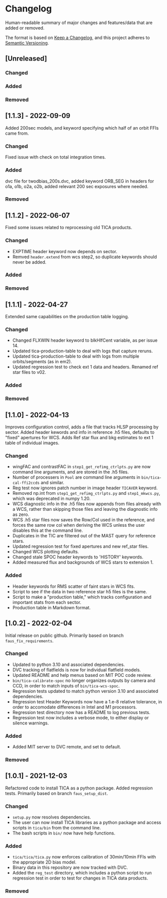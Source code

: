 # Changelog

Human-readable summary of major changes and features/data that are added or removed.

The format is based on [Keep a Changelog](https://keepachangelog.com/en/1.0.0/),
and this project adheres to [Semantic Versioning](https://semver.org/spec/v2.0.0.html).

## [Unreleased]
### Changed
### Added
### Removed

## [1.1.3] - 2022-09-09
Added 200sec models, and keyword specifying which half of an orbit FFIs came from.
### Changed
Fixed issue with check on total integration times.
### Added
dvc file for twodbias_200s.dvc, added keyword ORB_SEG in headers for o1a, o1b, o2a, o2b, added relevant 200 sec exposures where needed.
### Removed

## [1.1.2] - 2022-06-07
Fixed some issues related to reprocessing old TICA products.
### Changed
- EXPTIME header keyword now depends on sector.
- Remved `header.extend` from wcs step2, so duplicate keywords should never be added.
### Added
### Removed

## [1.1.1] - 2022-04-27
Extended same capabilities on the production table logging.
### Changed
- Changed FLXWIN header keyword to blkHlfCent variable, as per issue 14.
- Updated tica-production-table to deal with logs that capture reruns.
- Updated tica-production-table to deal with logs from multiple orbits/segments (as in em2).	
- Updated regression test to check ext 1 data and headers.  Renamed ref star files to v02.
### Added
### Removed

## [1.1.0] - 2022-04-13
Improves configuration control, adds a file that tracks HLSP processing by sector.  Added header kewords and info in reference .h5 files, defaults to "fixed" apertures for WCS.  Adds Ref star flux and bkg estimates to ext 1 table of individual images.
### Changed
- wingFAC and contrastFAC in `step1_get_refimg_ctrlpts.py` are now command line arguments, and are stored in the .h5 files.
- Number of processers in `Pool` are command line arguments in `bin/tica-cal-ffi2ccds` and similar.
- Reg test now ignores patch number in image header `TICAVER` keyword.
- Removed np.int from `step1_get_refimg_ctrlpts.py` and `step1_mkwcs.py`, which was deprecated in numpy 1.20.
- WCS diagnostic info in the .h5 files now appends from files already with a WCS, rather than skipping those files and leaving the diagnostic info as zero.
- WCS .h5 star files now saves the Row/Col used in the reference, and forces the same row col when deriving the WCS unless the user disables this at the command line.
- Duplicates in the TIC are filtered out of the MAST query for reference stars.
- Updated regression test for fixed apertures and new ref_star files.
- Changed WCS plotting defaults.
- Changed stale SPOC header keywords to 'HISTORY' keywords.
- Added measured flux and backgrounds of WCS stars to extension 1.
### Added
- Header keywords for RMS scatter of faint stars in WCS fits.
- Script to see if the data in two reference star h5 files is the same.
- Script to make a "production table," which tracks configuration and important stats from each sector.
- Production table in Markdown format.
	
## [1.0.2] - 2022-02-04
Initial release on public github.  Primarily based on branch `faus_fix_requirements`.
### Changed
- Updated to python 3.10 and associated dependencies.
- DVC tracking of flatfields is now for individual flatfield models.
- Updated README and help menus based on MIT POC code review.
- `bin/tica-calibrate-spoc` no longer organizes outputs by camera and CCD, in order to match inputs of `bin/tica-wcs-spoc`.
- Regression tests updated to match python version 3.10 and associated dependencies.
- Regression test Header Keywords now have a 1.e-8 relative tolerance, in order to accomodate differences in Intel and M1 processors.
- Regression test directory now has a README to  log previous tests.
- Regression test now includes a verbose mode, to either display or silence warnings.
### Added
- Added MIT server to DVC remote, and set to default.
### Removed


## [1.0.1] - 2021-12-03
Refactored code to install TICA as a python package.  Added regression tests.  Primarily based on branch `faus_setup_dist`.
### Changed
- `setup.py` now resolves dependencies.
- The user can now install TICA libraries as a python package and access scripts in `tica/bin` from the command line.
- The bash scripts in `bin/` now have help functions.
### Added
- `tica/tica/tica.py` now enforces calibration of 30min/10min FFIs with the appropriate 2D bias model.
- Binary data in this repository are now tracked with DVC.
- Added the `reg_test` directory, which includes a python script to run regression test in order to test for changes in TICA data products.
### Removed
